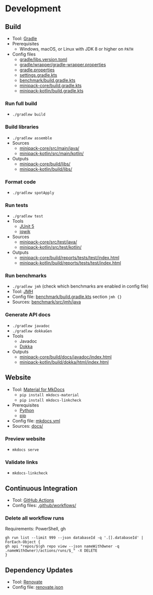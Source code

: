 # Development

## Build

* Tool: [Gradle](https://gradle.org)
* Prerequisites
  * Windows, macOS, or Linux with JDK 8 or higher on `PATH`
* Config files
  * [gradle/libs.version.toml](gradle/libs.versions.toml)
  * [gradle/wrapper/gradle-wrapper.properties](gradle/wrapper/gradle-wrapper.properties)
  * [gradle.properties](gradle.properties)
  * [settings.gradle.kts](settings.gradle.kts)
  * [benchmark/build.gradle.kts](benchmark/build.gradle.kts)
  * [minipack-core/build.gradle.kts](minipack-core/build.gradle.kts)
  * [minipack-kotlin/build.gradle.kts](minipack-kotlin/build.gradle.kts)

### Run full build

* `./gradlew build`

### Build libraries

* `./gradlew assemble`
* Sources
  * [minipack-core/src/main/java/](minipack-core/src/main/java/)
  * [minipack-kotlin/src/main/kotlin/](minipack-kotlin/src/main/kotlin/)
* Outputs
  * [minipack-core/build/libs/](minipack-core/build/libs)
  * [minipack-kotlin/build/libs/](minipack-kotlin/build/libs)

### Format code

* `./gradlew spotApply`
  
### Run tests

* `./gradlew test`
* Tools
  * [JUnit 5](https://junit.org/junit5/)
  * [jqwik](https://jqwik.net/)
* Sources
  * [minipack-core/src/test/java/](minipack-core/src/test/java/)
  * [minipack-kotlin/src/test/kotlin/](minipack-kotlin/src/test/kotlin/)
* Outputs
  * [minipack-core/build/reports/tests/test/index.html](minipack-core/build/reports/tests/test/index.html)
  * [minipack-kotlin/build/reports/tests/test/index.html](minipack-kotlin/build/reports/tests/test/index.html)

### Run benchmarks

* `./gradlew jmh` (check which benchmarks are enabled in config file)
* Tool: [JMH](https://github.com/openjdk/jmh)
* Config file: [benchmark/build.gradle.kts](benchmark/build.gradle.kts) section `jmh {}`
* Sources: [benchmark/src/jmh/java](benchmark/src/jmh/java/)

### Generate API docs

* `./gradlew javadoc`
* `./gradlew dokkaGen`
* Tools
  * Javadoc
  * [Dokka](https://kotlinlang.org/docs/dokka-introduction.html)
* Outputs
  * [minipack-core/build/docs/javadoc/index.html](minipack-core/build/docs/javadoc/index.html)
  * [minipack-kotlin/build/dokka/html/index.html](minipack-kotlin/build/dokka/html/index.html)

## Website

* Tool: [Material for MkDocs](https://squidfunk.github.io/mkdocs-material/)
  * `pip install mkdocs-material`
  * `pip install mkdocs-linkcheck`
* Prerequisites
  * [Python](https://www.python.org/)
  * [pip](https://pip.pypa.io/en/stable/installation/)
* Config file: [mkdocs.yml](mkdocs.yml)
* Sources: [docs/](docs/)

### Preview website

* `mkdocs serve`

### Validate links

* `mkdocs-linkcheck`

## Continuous Integration

* Tool: [GitHub Actions](https://github.com/features/actions)
* Config files: [.github/workflows/](.github/workflows/)

### Delete all workflow runs

Requirements: PowerShell, gh

```shell
gh run list --limit 999 --json databaseId -q '.[].databaseId' |
ForEach-Object {
gh api "repos/$(gh repo view --json nameWithOwner -q .nameWithOwner)/actions/runs/$_" -X DELETE
}
```

## Dependency Updates

* Tool: [Renovate](https://docs.renovatebot.com/)
* Config file: [renovate.json](renovate.json)
